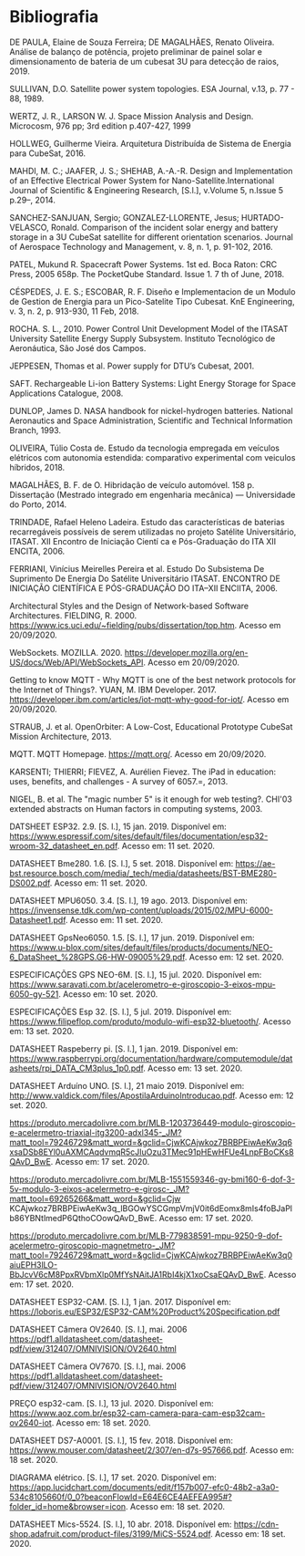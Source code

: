 # Bibliografia

DE PAULA, Elaine de Souza Ferreira; DE MAGALHÃES, Renato Oliveira. Análise de balanço de potência, projeto preliminar de painel solar e dimensionamento de bateria de um cubesat 3U para detecção de raios, 2019.

SULLIVAN, D.O. Satellite power system topologies. ESA Journal, v.13, p. 77 - 88, 1989.

WERTZ, J. R., LARSON W. J. Space Mission Analysis and Design. Microcosm, 976 pp; 3rd edition p.407-427, 1999

HOLLWEG, Guilherme Vieira. Arquitetura Distribuída de Sistema de Energia para CubeSat, 2016.

MAHDI, M. C.; JAAFER, J. S.; SHEHAB, A.-A.-R. Design and Implementation of an Effective Electrical Power System for Nano-Satellite.International Journal of Scientific & Engineering Research, [S.l.], v.Volume 5, n.Issue 5 p.29–, 2014.

SANCHEZ-SANJUAN, Sergio; GONZALEZ-LLORENTE, Jesus; HURTADO-VELASCO, Ronald. Comparison of the incident solar energy and battery storage in a 3U CubeSat satellite for different orientation scenarios. Journal of Aerospace Technology and Management, v. 8, n. 1, p. 91-102, 2016.

PATEL, Mukund R. Spacecraft Power Systems. 1st ed. Boca Raton: CRC Press, 2005 658p.
The PocketQube Standard. Issue 1. 7 th of June, 2018.

CÉSPEDES, J. E. S.; ESCOBAR, R. F. Diseño e Implementacion de un Modulo de Gestion de Energia para un Pico-Satelite Tipo Cubesat. KnE Engineering, v. 3, n. 2, p. 913-930, 11 Feb, 2018.

ROCHA. S. L., 2010. Power Control Unit Development Model of the ITASAT University Satellite Energy Supply Subsystem. Instituto Tecnológico de Aeronáutica, São José dos Campos.

JEPPESEN, Thomas et al. Power supply for DTU’s Cubesat, 2001.

SAFT. Rechargeable Li-ion Battery Systems: Light Energy Storage for Space Applications Catalogue, 2008.

DUNLOP, James D. NASA handbook for nickel-hydrogen batteries. National Aeronautics and Space Administration, Scientific and Technical Information Branch, 1993.

OLIVEIRA, Túlio Costa de. Estudo da tecnologia empregada em veículos elétricos com autonomia estendida: comparativo experimental com veiculos híbridos, 2018.

MAGALHÃES, B. F. de O. Hibridação de veículo automóvel. 158 p. Dissertação (Mestrado integrado em engenharia mecânica) — Universidade do Porto, 2014.

TRINDADE, Rafael Heleno Ladeira. Estudo das características de baterias recarregáveis possíveis de serem utilizadas no projeto Satélite Universitário, ITASAT. XII Encontro de Iniciação Cientí ca e Pós-Graduação do ITA XII ENCITA, 2006.

FERRIANI, Vinícius Meirelles Pereira et al. Estudo Do Subsistema De Suprimento De Energia Do Satélite Universitário ITASAT. ENCONTRO DE INICIAÇÃO CIENTÍFICA E PÓS-GRADUAÇÃO DO ITA–XII ENCIITA, 2006.

Architectural Styles and
the Design of Network-based Software Architectures. FIELDING, R. 2000. https://www.ics.uci.edu/~fielding/pubs/dissertation/top.htm. Acesso em 20/09/2020.

WebSockets. MOZILLA. 2020. https://developer.mozilla.org/en-US/docs/Web/API/WebSockets_API. Acesso em 20/09/2020.

Getting to know MQTT - Why MQTT is one of the best network protocols for the Internet of Things?. YUAN, M. IBM Developer. 2017. https://developer.ibm.com/articles/iot-mqtt-why-good-for-iot/. Acesso em 20/09/2020.

STRAUB, J. et al. OpenOrbiter: A Low-Cost, Educational Prototype CubeSat Mission Architecture, 2013.

MQTT. MQTT Homepage. https://mqtt.org/. Acesso em 20/09/2020.

KARSENTI; THIERRI; FIEVEZ, A. Aurélien Fievez. The iPad in education: uses, benefits, and challenges - A survey of 6057.=, 2013.

NIGEL, B. et al. The "magic number 5" is it enough for web testing?.  CHI'03 extended abstracts on Human factors in computing systems, 2003.

DATSHEET ESP32. 2.9. [S. l.], 15 jan. 2019. Disponível em: https://www.espressif.com/sites/default/files/documentation/esp32-wroom-32_datasheet_en.pdf. Acesso em: 11 set. 2020.

DATASHEET Bme280. 1.6. [S. l.], 5 set. 2018. Disponível em: https://ae-bst.resource.bosch.com/media/_tech/media/datasheets/BST-BME280-DS002.pdf. Acesso em: 11 set. 2020.

DATASHEET MPU6050. 3.4. [S. l.], 19 ago. 2013. Disponível em: https://invensense.tdk.com/wp-content/uploads/2015/02/MPU-6000-Datasheet1.pdf. Acesso em: 11 set. 2020.

DATASHEET GpsNeo6050. 1.5. [S. l.], 17 jun. 2019. Disponível em: https://www.u-blox.com/sites/default/files/products/documents/NEO-6_DataSheet_%28GPS.G6-HW-09005%29.pdf. Acesso em: 12 set. 2020.

ESPECIFICAÇÕES GPS NEO-6M. [S. l.], 15 jul. 2020. Disponível em: https://www.saravati.com.br/acelerometro-e-giroscopio-3-eixos-mpu-6050-gy-521. Acesso em: 10 set. 2020.

ESPECIFICAÇÕES Esp 32. [S. l.], 5 jul. 2019. Disponível em: https://www.filipeflop.com/produto/modulo-wifi-esp32-bluetooth/. Acesso em: 13 set. 2020.

DATASHEET Raspeberry pi. [S. l.], 1 jan. 2019. Disponível em: https://www.raspberrypi.org/documentation/hardware/computemodule/datasheets/rpi_DATA_CM3plus_1p0.pdf. Acesso em: 13 set. 2020.

DATASHEET Arduíno UNO. [S. l.], 21 maio 2019. Disponível em: http://www.valdick.com/files/ApostilaArduinoIntroducao.pdf. Acesso em: 12 set. 2020.

https://produto.mercadolivre.com.br/MLB-1203736449-modulo-giroscopio-e-acelermetro-triaxial-itg3200-adxl345-_JM?matt_tool=79246729&matt_word=&gclid=CjwKCAjwkoz7BRBPEiwAeKw3q6xsaDSb8EYl0uAXMCAqdvmqR5cJIuOzu3TMec91pHEwHFUe4LnpFBoCKs8QAvD_BwE. Acesso em: 17 set. 2020.

https://produto.mercadolivre.com.br/MLB-1551559346-gy-bmi160-6-dof-3-5v-modulo-3-eixos-acelermetro-e-girosc-_JM?matt_tool=69265266&matt_word=&gclid=Cjw KCAjwkoz7BRBPEiwAeKw3q_lBGOwYSCGmpVmjV0it6dEomx8mIs4foBJaPlb86YBNtlmedP6QthoCOowQAvD_BwE. Acesso em: 17 set. 2020.

https://produto.mercadolivre.com.br/MLB-779838591-mpu-9250-9-dof-acelermetro-giroscopio-magnetmetro-_JM?matt_tool=79246729&matt_word=&gclid=CjwKCAjwkoz7BRBPEiwAeKw3q0aiuEPH3lLO-BbJcvV6cM8PpxRVbmXlp0MfYsNAitJA1RbI4kjX1xoCsaEQAvD_BwE. Acesso em: 17 set. 2020.

DATASHEET ESP32-CAM. [S. l.], 1 jan. 2017. Disponível em: https://loboris.eu/ESP32/ESP32-CAM%20Product%20Specification.pdf

DATASHEET Câmera OV2640. [S. l.], mai. 2006 https://pdf1.alldatasheet.com/datasheet-pdf/view/312407/OMNIVISION/OV2640.html

DATASHEET Câmera OV7670. [S. l.], mai. 2006 https://pdf1.alldatasheet.com/datasheet-pdf/view/312407/OMNIVISION/OV2640.html

PREÇO esp32-cam. [S. l.], 13 jul. 2020. Disponível em: https://www.aoz.com.br/esp32-cam-camera-para-cam-esp32cam-ov2640-iot. Acesso em: 18 set. 2020. 

DATASHEET DS7-A0001. [S. l.], 15 fev. 2018. Disponível em: https://www.mouser.com/datasheet/2/307/en-d7s-957666.pdf. Acesso em: 18 set. 2020.

DIAGRAMA elétrico. [S. l.], 17 set. 2020. Disponível em: https://app.lucidchart.com/documents/edit/f157b007-efc0-48b2-a3a0-534c8105660f/0_0?beaconFlowId=E64E6CE4AEFEA995#?folder_id=home&browser=icon. Acesso em: 18 set. 2020.

DATASHEET Mics-5524. [S. l.], 10 abr. 2018. Disponível em: https://cdn-shop.adafruit.com/product-files/3199/MiCS-5524.pdf. Acesso em: 18 set. 2020.
